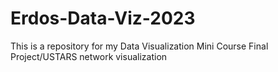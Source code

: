 # Erdos-Data-Viz-2023
This is a repository for my Data Visualization Mini Course Final Project/USTARS network visualization
